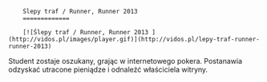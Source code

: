 
        Ślepy traf / Runner, Runner 2013 
        =============
        
        [![Ślepy traf / Runner, Runner 2013 ](http://vidos.pl/images/player.gif)](http://vidos.pl/lepy-traf-runner-runner-2013)
        
        
 Student zostaje oszukany, grając w internetowego pokera. Postanawia odzyskać utracone pieniądze i odnaleźć właściciela witryny.
    